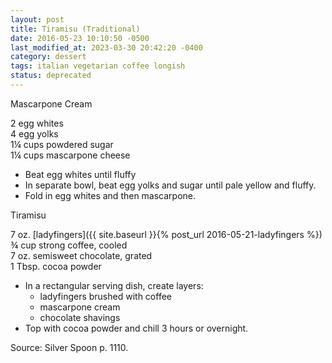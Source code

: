 ```yaml
---
layout: post
title: Tiramisu (Traditional)
date: 2016-05-23 10:10:50 -0500
last_modified_at: 2023-03-30 20:42:20 -0400
category: dessert
tags: italian vegetarian coffee longish
status: deprecated
---
```

Mascarpone Cream
  
2 egg whites  
4 egg yolks  
1¼ cups powdered sugar  
1¼ cups mascarpone cheese  

* Beat egg whites until fluffy
* In separate bowl, beat egg yolks and sugar until pale yellow and fluffy.
* Fold in egg whites and then mascarpone.

Tiramisu
  
7 oz. [ladyfingers]({{ site.baseurl }}{% post_url 2016-05-21-ladyfingers %})
¾ cup strong coffee, cooled  
7 oz. semisweet chocolate, grated  
1 Tbsp. cocoa powder  

* In a rectangular serving dish, create layers:  
  * ladyfingers brushed with coffee
  * mascarpone cream
  * chocolate shavings
* Top with cocoa powder and chill 3 hours or overnight.

Source: Silver Spoon p. 1110.  
